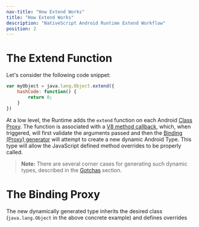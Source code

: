 ```yaml
---
nav-title: "How Extend Works"
title: "How Extend Works"
description: "NativeScript Android Runtime Extend Workflow"
position: 2
---
```


# The Extend Function
Let's consider the following code snippet:

```javascript
var myObject = java.lang.Object.extend({
	hashCode: function() {
		return 0;
	}
})
```

At a low level, the Runtime adds the `extend` function on each Android [Class Proxy](../metadata/accessing-packages.md). The function is associated with a [V8 method callback](http://izs.me/v8-docs/namespacev8.html#a2084c6d4a8bbd7cb65af83251aa59d04), which, when triggered, will first validate the arguments passed and then the [Binding (Proxy) generator](../generator/overview.md) will attempt to create a new dynamic Android Type. This type will allow the JavaScript defined method overrides to be properly called.

> **Note:** There are several corner cases for generating such dynamic types, described in the [Gotchas](./gotchas.md) section.

# The Binding Proxy
The new dynamically generated type inherits the desired class (`java.lang.Object` in the above concrete example) and defines overrides 